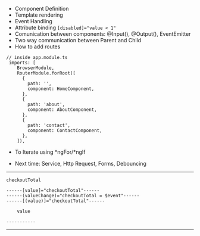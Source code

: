 - Component Definition
- Template rendering
- Event Handling
- Attribute binding ```[disabled]="value < 1"```
- Comunication between components: @Input(), @Output(), EventEmitter<T>
- Two way communication between Parent and Child
- How to add routes
```
// inside app.module.ts
 imports: [
    BrowserModule,
    RouterModule.forRoot([
      {
        path: '',
        component: HomeComponent,
      },
      {
        path: 'about',
        component: AboutComponent,
      },
      {
        path: 'contact',
        component: ContactComponent,
      },
    ]),
```

- To Iterate using *ngFor/*ngIf

- Next time: Service, Http Request, Forms, Debouncing 


--------------------

    checkoutTotal

    ------[value]="checkoutTotal"------
    ------(valueChange)="checkoutTotal = $event"------
    ------[(value)]="checkoutTotal"------

        value

    -----------

--------------------